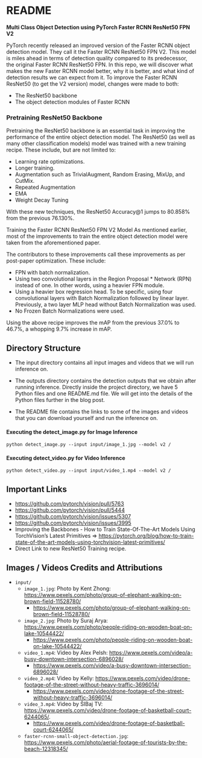 # README

**Multi Class Object Detection using PyTorch Faster RCNN ResNet50 FPN V2**

PyTorch recently released an improved version of the Faster RCNN object detection model. They call it the Faster RCNN ResNet50 FPN V2. This model is miles ahead in terms of detection quality compared to its predecessor, the original Faster RCNN ResNet50 FPN. In this repo, we will discover what makes the new Faster RCNN model better, why it is better, and what kind of detection results we can expect from it.
To improve the Faster RCNN ResNet50 (to get the V2 version) model, changes were made to both:

* The ResNet50 backbone
* The object detection modules of Faster RCNN

### Pretraining ResNet50 Backbone

Pretraining the ResNet50 backbone is an essential task in improving the performance of the entire object detection model. The ResNet50 (as well as many other classification models) model was trained with a new training recipe. These include, but are not limited to:

* Learning rate optimizations.
* Longer training.
* Augmentation such as TrivialAugment, Random Erasing,  MixUp, and CutMix.
* Repeated Augmentation
* EMA
* Weight Decay Tuning

With these new techniques, the ResNet50 Accuracy@1 jumps to 80.858% from the previous 76.130%.

Training the Faster RCNN ResNet50 FPN V2 Model
As mentioned earlier, most of the improvements to train the entire object detection model were taken from the aforementioned paper.

The contributors to these improvements call these improvements as per post-paper optimization. These include:

* FPN with batch normalization.
* Using two convolutional layers in the Region Proposal * Network (RPN) instead of one. In other words, using a heavier FPN module.
* Using a heavier box regression head. To be specific, using four convolutional layers with Batch Normalization followed by linear layer. Previously, a two layer MLP head without Batch Normalization was used.
* No Frozen Batch Normalizations were used.

Using the above recipe improves the mAP from the previous 37.0% to 46.7%, a whopping 9.7% increase in mAP.

## Directory Structure

* The input directory contains all input images and videos that we will run inference on.

* The outputs directory contains the detection outputs that we obtain after running inference.
Directly inside the project directory, we have 5 Python files and one README.md file. We will get into the details of the Python files further in the blog post.

* The README file contains the links to some of the images and videos that you can download yourself and run the inference on.


#### Executing the detect_image.py for Image Inference

`python detect_image.py --input input/image_1.jpg --model v2 /`

#### Executing detect_video.py for Video Inference

`python detect_video.py --input input/video_1.mp4 --model v2 /`


## Important Links

* https://github.com/pytorch/vision/pull/5763
* https://github.com/pytorch/vision/pull/5444
* https://github.com/pytorch/vision/issues/5307
* https://github.com/pytorch/vision/issues/3995
* Improving the Backbones - How to Train State-Of-The-Art Models Using TorchVision’s Latest Primitives => https://pytorch.org/blog/how-to-train-state-of-the-art-models-using-torchvision-latest-primitives/
* Direct Link to new ResNet50 Training recipe.



## Images / Videos Credits and Attributions

* `input/`
  * `image_1.jpg`: Photo by Kent Zhong: https://www.pexels.com/photo/group-of-elephant-walking-on-brown-field-11528780/
    * https://www.pexels.com/photo/group-of-elephant-walking-on-brown-field-11528780/
  * `image_2.jpg`: Photo by Suraj Arya: https://www.pexels.com/photo/people-riding-on-wooden-boat-on-lake-10544422/
    * https://www.pexels.com/photo/people-riding-on-wooden-boat-on-lake-10544422/  
  * `video_1.mp4`: Video by Alex Pelsh: https://www.pexels.com/video/a-busy-downtown-intersection-6896028/
    * https://www.pexels.com/video/a-busy-downtown-intersection-6896028/
  * `video_2.mp4`: Video by Kelly: https://www.pexels.com/video/drone-footage-of-the-street-without-heavy-traffic-3696014/
    * https://www.pexels.com/video/drone-footage-of-the-street-without-heavy-traffic-3696014/
  * `video_3.mp4`: Video by ŠIBaj TV: https://www.pexels.com/video/drone-footage-of-basketball-court-6244065/.
    * https://www.pexels.com/video/drone-footage-of-basketball-court-6244065/
  * `faster-rcnn-small-object-detection.jpg`: https://www.pexels.com/photo/aerial-footage-of-tourists-by-the-beach-12318345/

